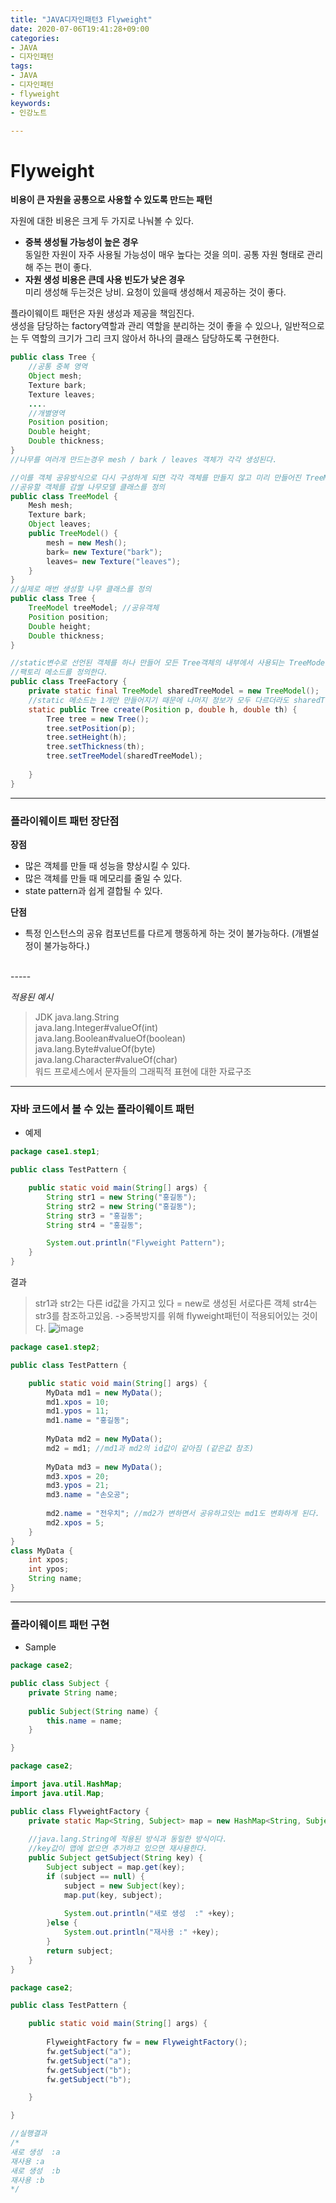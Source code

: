 ```yaml
---
title: "JAVA디자인패턴3 Flyweight"
date: 2020-07-06T19:41:28+09:00
categories:
- JAVA
- 디자인패턴
tags:
- JAVA
- 디자인패턴
- flyweight
keywords:
- 인강노트

---
```


<!--more-->
# Flyweight

**비용이 큰 자원을 공통으로 사용할 수 있도록 만드는 패턴**    

자원에 대한 비용은 크게 두 가지로 나눠볼 수 있다.
- **중복 생성될 가능성이 높은 경우**   
동일한 자원이 자주 사용될 가능성이 매우 높다는 것을 의미. 공통 자원 형태로 관리해 주는 편이 좋다.
- **자원 생성 비용은 큰데 사용 빈도가 낮은 경우**   
 미리 생성해 두는것은 낭비. 요청이 있을때 생성해서 제공하는 것이 좋다.
 
 플라이웨이트 패턴은 자원 생성과 제공을 책임진다.    
 생성을 담당하는 factory역할과 관리 역할을 분리하는 것이 좋을 수 있으나, 일반적으로는 두 역할의 크기가 그리 크지 않아서 하나의 클래스 담당하도록 구현한다.
```java
public class Tree {
	//공통 중복 영역
	Object mesh;
	Texture bark;
	Texture leaves;
	....
	//개별영역
	Position position;
	Double height;
	Double thickness;
}
//나무를 여러개 만드는경우 mesh / bark / leaves 객체가 각각 생성된다.
```
```java
//이를 객체 공유방식으로 다시 구성하게 되면 각각 객체를 만들지 않고 미리 만들어진 TreeModel을 사용하게 된다.
//공유할 객체를 감쌀 나무모델 클래스를 정의
public class TreeModel {
	Mesh mesh;
	Texture bark;
	Object leaves;
	public TreeModel() {
		mesh = new Mesh();
		bark= new Texture("bark");
		leaves= new Texture("leaves");
	}
}
//실제로 매번 생성할 나무 클래스를 정의
public class Tree {
	TreeModel treeModel; //공유객체
	Position position;
	Double height;
	Double thickness;
}
```

```java
//static변수로 선언된 객체를 하나 만들어 모든 Tree객체의 내부에서 사용되는 TreeModel에서 공유한다.
//팩토리 메소드를 정의한다.
public class TreeFactory {
	private static final TreeModel sharedTreeModel = new TreeModel();
	//static 메소드는 1개만 만들어지기 때문에 나머지 정보가 모두 다르더라도 sharedTreeModel은 1개로 고정
	static public Tree create(Position p, double h, double th) {
		Tree tree = new Tree();
		tree.setPosition(p);
		tree.setHeight(h);
		tree.setThickness(th);
		tree.setTreeModel(sharedTreeModel);
		
	}
}
```

------

### 플라이웨이트 패턴 장단점

**장점**
- 많은 객체를 만들 때 성능을 향상시킬 수 있다.
- 많은 객체를 만들 때 메모리를 줄일 수 있다.
- state pattern과 쉽게 결합될 수 있다.

**단점**
- 특정 인스턴스의 공유 컴포넌트를 다르게 행동하게 하는 것이 불가능하다. (개별설정이 불가능하다.)

<br/>
-----


*적용된 예시*
> JDK
> java.lang.String   
> java.lang.Integer#valueOf(int)   
> java.lang.Boolean#valueOf(boolean)   
> java.lang.Byte#valueOf(byte)   
> java.lang.Character#valueOf(char)   
>워드 프로세스에서 문자들의 그래픽적 표현에 대한 자료구조

-----

### 자바 코드에서 볼 수 있는 플라이웨이트 패턴
- 예제
```java
package case1.step1;

public class TestPattern {

	public static void main(String[] args) {
		String str1 = new String("홍길동");
		String str2 = new String("홍길동");
		String str3 = "홍길동";
		String str4 = "홍길동";

		System.out.println("Flyweight Pattern");
	}
}

```
결과 
> str1과 str2는 다른 id값을 가지고 있다 = new로 생성된 서로다른 객체 
> str4는 str3를 참조하고있음. ->중복방지를 위해 flyweight패턴이 적용되어있는 것이다.
![image](https://user-images.githubusercontent.com/28701069/86578512-e24ef580-bfb6-11ea-81a5-1cf9a39484fa.png)

```java
package case1.step2;

public class TestPattern {

	public static void main(String[] args) {
		MyData md1 = new MyData();
		md1.xpos = 10;
		md1.ypos = 11;
		md1.name = "홍길동";
		
		MyData md2 = new MyData();
		md2 = md1; //md1과 md2의 id값이 같아짐 (같은값 참조)
		
		MyData md3 = new MyData();
		md3.xpos = 20;
		md3.ypos = 21;
		md3.name = "손오공";
		
		md2.name = "전우치"; //md2가 변하면서 공유하고잇는 md1도 변화하게 된다.
		md2.xpos = 5;
	}
}
class MyData {
	int xpos;
	int ypos;
	String name;	
}
```


-----

### 플라이웨이트 패턴 구현

- Sample
```java
package case2;

public class Subject {
	private String name;
	
	public Subject(String name) {
		this.name = name;
	}

}
```
```java
package case2;

import java.util.HashMap;
import java.util.Map;

public class FlyweightFactory {
	private static Map<String, Subject> map = new HashMap<String, Subject>();
	
	//java.lang.String에 적용된 방식과 동일한 방식이다.
	//key값이 맵에 없으면 추가하고 있으면 재사용한다.
	public Subject getSubject(String key) {
		Subject subject = map.get(key);
		if (subject == null) {
			subject = new Subject(key);
			map.put(key, subject);
			
			System.out.println("새로 생성  :" +key);
		}else {
			System.out.println("재사용 :" +key);
		}
		return subject;
	}
}
```
```java
package case2;

public class TestPattern {

	public static void main(String[] args) {
		
		FlyweightFactory fw = new FlyweightFactory();
		fw.getSubject("a");
		fw.getSubject("a");
		fw.getSubject("b");
		fw.getSubject("b");

	}

}

//실행결과
/*
새로 생성  :a
재사용 :a
새로 생성  :b
재사용 :b
*/
```
